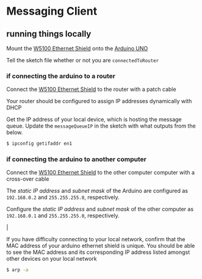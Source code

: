 # Messaging Client

## running things locally

Mount the [W5100 Ethernet Shield](https://www.sunfounder.com/ethernet-shield-w5100-for-arduino.html) onto the [Arduino UNO](https://www.arduino.cc/en/Main/ArduinoBoardUno)

Tell the sketch file whether or not you are `connectedToRouter`

### if connecting the arduino to a router

Connect the [W5100 Ethernet Shield](https://www.sunfounder.com/ethernet-shield-w5100-for-arduino.html) to the router with a patch cable

Your router should be configured to assign IP addresses dynamically with DHCP

Get the IP address of your local device, which is hosting the message queue. Update the `messageQueueIP` in the sketch with what outputs from the below.
```bash
$ ipconfig getifaddr en1
```

### if connecting the arduino to another computer

Connect the [W5100 Ethernet Shield](https://www.sunfounder.com/ethernet-shield-w5100-for-arduino.html) to the other computer computer with a cross-over cable

The *static IP address* and *subnet mask* of the Arduino are configured as `192.168.0.2` and `255.255.255.0`, respectively.

Configure the *static IP address* and *subnet mask* of the other computer as `192.168.0.1` and `255.255.255.0`, respectively.

|

If you have difficulty connecting to your local network, confirm that the MAC address of your arduino ethernet shield is unique. You should be able to see the MAC address and its corresponding IP address listed amongst other devices on your local network
```bash
$ arp -a
```